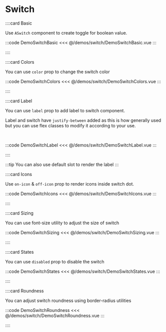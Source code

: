 # Switch

<!-- 👉 Basic -->
::::card Basic

Use `ASwitch` component to create toggle for boolean value.

:::code DemoSwitchBasic
<<< @/demos/switch/DemoSwitchBasic.vue
:::

::::

<!-- 👉 Colors -->
::::card Colors

You can use `color` prop to change the switch color

:::code DemoSwitchColors
<<< @/demos/switch/DemoSwitchColors.vue
:::

::::

<!-- 👉 Label -->
::::card Label

You can use `label` prop to add label to switch component.

Label and switch have `justify-between` added as this is how generally used but you can use flex classes to modify it according to your use.

<br>

:::code DemoSwitchLabel
<<< @/demos/switch/DemoSwitchLabel.vue
:::

::::

:::tip
You can also use default slot to render the label
:::

<!-- 👉 Icons -->
::::card Icons

Use `on-icon` & `off-icon` prop to render icons inside switch dot.

:::code DemoSwitchIcons
<<< @/demos/switch/DemoSwitchIcons.vue
:::

::::

<!-- 👉 Sizing -->
::::card Sizing

You can use font-size utility to adjust the size of switch

:::code DemoSwitchSizing
<<< @/demos/switch/DemoSwitchSizing.vue
:::

::::

<!-- 👉 States -->
::::card States

You can use `disabled` prop to disable the switch

:::code DemoSwitchStates
<<< @/demos/switch/DemoSwitchStates.vue
:::

::::

<!-- 👉 Roundness -->
::::card Roundness

You can adjust switch roundness using border-radius utilities

:::code DemoSwitchRoundness
<<< @/demos/switch/DemoSwitchRoundness.vue
:::

::::
